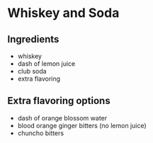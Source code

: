 Whiskey and Soda
==============

Ingredients
------------
* whiskey
* dash of lemon juice
* club soda
* extra flavoring

Extra flavoring options
------
* dash of orange blossom water
* blood orange ginger bitters (no lemon juice)
* chuncho bitters

